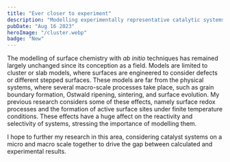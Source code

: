 ```yaml
---
title: "Ever closer to experiment"
description: "Modelling experimentally representative catalytic systems"
pubDate: "Aug 16 2023"
heroImage: "/cluster.webp"
badge: "New"
---
```


<p>The modelling of surface chemistry with <em>ab initio</em> techniques has remained largely unchanged since its conception as a field.
Models are limited to cluster or slab models, where surfaces are engineered to consider defects or different stepped surfaces.
These models are far from the physical systems, where several macro-scale processes take place, such as grain boundary formation, Ostwald ripening, sintering, and surface evolution.
My previous research considers some of these effects, namely surface redox processes and the formation of active surface sites under finite temperature conditions.
These effects have a huge affect on the reactivity and selectivity of systems, stressing the importance of modelling them.</p>
<p>I hope to further my research in this area, considering catalyst systems on a micro and macro scale together to drive the gap between calculated and experimental results.</p>

